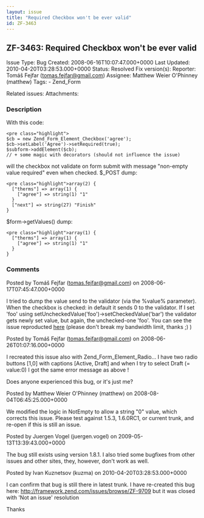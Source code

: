 ```yaml
---
layout: issue
title: "Required Checkbox won't be ever valid"
id: ZF-3463
---
```


ZF-3463: Required Checkbox won't be ever valid
----------------------------------------------

 Issue Type: Bug Created: 2008-06-16T10:07:47.000+0000 Last Updated: 2010-04-20T03:28:53.000+0000 Status: Resolved Fix version(s): 
 Reporter:  Tomáš Fejfar (tomas.fejfar@gmail.com)  Assignee:  Matthew Weier O'Phinney (matthew)  Tags: - Zend\_Form
 
 Related issues: 
 Attachments: 
### Description

With this code:

 
    <pre class="highlight">
    $cb = new Zend_Form_Element_Checkbox('agree');
    $cb->setLabel('Agree')->setRequired(true);
    $subform->addElement($cb);
    // + some magic with decorators (should not influence the issue)


will the checkbox not validate on form submit with message "non-empty value required" even when checked. $\_POST dump:

 
    <pre class="highlight">array(2) {
      ["therms"] => array(1) {
        ["agree"] => string(1) "1"
      }
      ["next"] => string(27) "Finish"
    }


$form->getValues() dump:

 
    <pre class="highlight">array(1) {
      ["therms"] => array(1) {
        ["agree"] => string(1) "1"
      }
    }


 

 

### Comments

Posted by Tomáš Fejfar (tomas.fejfar@gmail.com) on 2008-06-17T07:45:47.000+0000

I tried to dump the value send to the validator (via the %value% parameter). When the checkbox is checked: in default it sends 0 to the validator. If I set 'foo' using setUncheckedValue('foo')->setCheckedValue('bar') the validator gets newly set value, but again, the unchecked-one 'foo'. You can see the issue reproducted [here](http://info.mpalan.cz/html/objednavka/podminky) (please don't break my bandwidth limit, thanks ;) )

 

 

Posted by Tomáš Fejfar (tomas.fejfar@gmail.com) on 2008-06-26T01:07:16.000+0000

I recreated this issue also with Zend\_Form\_Element\_Radio... I have two radio buttons [1,0] with captions [Active, Draft] and when I try to select Draft (= value:0) I got the same error message as above !

Does anyone experienced this bug, or it's just me?

 

 

Posted by Matthew Weier O'Phinney (matthew) on 2008-08-04T06:45:25.000+0000

We modified the logic in NotEmpty to allow a string "0" value, which corrects this issue. Please test against 1.5.3, 1.6.0RC1, or current trunk, and re-open if this is still an issue.

 

 

Posted by Juergen Vogel (juergen.vogel) on 2009-05-13T13:39:43.000+0000

The bug still exists using version 1.8.1. I also tried some bugfixes from other issues and other sites, they, however, don't work as well.

 

 

Posted by Ivan Kuznetsov (kuzma) on 2010-04-20T03:28:53.000+0000

I can confirm that bug is still there in latest trunk. I have re-created this bug here: <http://framework.zend.com/issues/browse/ZF-9709> but it was closed with 'Not an issue' resolution

Thanks

 

 